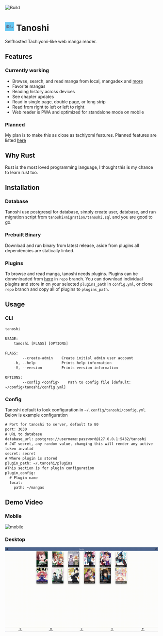 ![Build](https://github.com/faldez/tanoshi/workflows/Build/badge.svg)

# <img src="tanoshi-web/static/apple-touch-icon.png" alt="" width="30" height=30/> Tanoshi
Selfhosted Tachiyomi-like web manga reader.

## Features
### Currently working
- Browse, search, and read manga from local, mangadex and [more](https://github.com/fadhlika/tanoshi-extensions)
- Favorite mangas
- Reading history across devices
- See chapter updates
- Read in single page, double page, or long strip
- Read from right to left or left to right
- Web reader is PWA and optimized for standalone mode on mobile

### Planned
My plan is to make this as close as tachiyomi features. Planned features are listed [here](https://github.com/faldez/tanoshi/issues?q=is%3Aopen+is%3Aissue+label%3Aenhancement)

## Why Rust
Rust is the most loved programming language, I thought this is my chance to learn rust too.

## Installation
### Database
Tanoshi use postgresql for database, simply create user, database, and run migration script from `tanoshi/migration/tanoshi.sql` and you are good to go.

### Prebuilt Binary
Download and run binary from latest release, aside from plugins all dependencies are statically linked.

### Plugins
To browse and read manga, tanoshi needs plugins. Plugins can be donwnloaded from [here](https://github.com/fadhlika/tanoshi-extensions) in `repo` branch. 
You can download individual plugins and store in on your selected `plugins_path` in `config.yml`, or clone `repo` branch and copy all of plugins to `plugins_path`.

## Usage
### CLI
```
tanoshi 

USAGE:
    tanoshi [FLAGS] [OPTIONS]

FLAGS:
        --create-admin    Create initial admin user account
    -h, --help            Prints help information
    -V, --version         Prints version information

OPTIONS:
        --config <config>    Path to config file [default: ~/config/tanoshi/config.yml]
```

### Config
Tanoshi default to look configuration in `~/.config/tanoshi/config.yml`. Below is example configuration
```
# Port for tanoshi to server, default to 80
port: 3030
# URL to database
database_url: postgres://username:password@127.0.0.1:5432/tanoshi
# JWT secret, any random value, changing this will render any active token invalid
secret: secret
# Where plugin is stored
plugin_path: ~/.tanoshi/plugins
#This section is for plugin configuration
plugin_config:
  # Plugin name
  local:
    path: ~/mangas
```

## Demo Video
### Mobile
![mobile](screenshots/mobile.gif)

### Desktop
![desktop](screenshots/desktop.gif)
